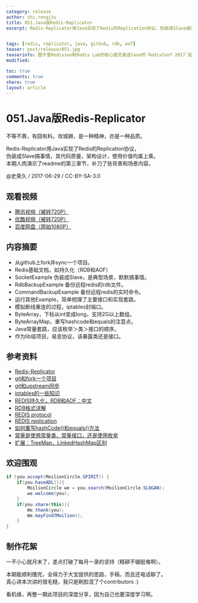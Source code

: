 ```yaml
---
category: release
author: shi.rongjiu
title: 051.Java版Redis-Replicator
excerpt: Redis-Replicator用Java实现了Redis的Replication协议，伪装成Slave搞事情，其代码质量，架构设计，使用价值均属上乘。本期人肉演示了readme的第三章节，补刀了些背景和场景内容。


tags: [redis, replicator, java, github, rdb, aof]
teaser: post/release/051.jpg
teaserinfo: 圈子里Redisson和Redis Lab的核心提交者送leon的`RedisConf 2017`贴纸。
modified: 

toc: true
comments: true
share: true
layout: article
---
```


# 051.Java版Redis-Replicator

不等不靠，有囧有料。攻城狮，是一种精神，亦是一种品质。  

Redis-Replicator用Java实现了Redis的Replication协议，  
伪装成Slave搞事情，其代码质量，架构设计，使用价值均属上乘。  
本期人肉演示了readme的第三章节，补刀了些背景和场景内容。


@史荣久 / 2017-06-29 / CC-BY-SA-3.0  

## 观看视频

  * [腾讯视频（被转720P）](http://v.qq.com/x/page/m05203ybvfb.html)
  * [优酷视频（被转720P）](http://v.youku.com/v_show/id_XMjg1ODc3NjU4NA==.html)
  * [百度网盘（原始1080P）](http://pan.baidu.com/s/1c2J6Jzq)

## 内容摘要 

  * 从github上fork并sync一个项目。
  * Redis基础文档，如持久化（RDB和AOF）
  * SocketExample 伪装成Slave，是典型场景，默默搞事情。
  * RdbBackupExample 备份远程redis的rdb文件。
  * CommandBackupExample 备份远程redis的实时命令。
  * 运行其他Example，简单梳理了主要接口和实现套路。
  * 模拟断线重连的过程，iptables封端口。
  * ByteArray，下标从int变成long，支持2G以上数组。
  * ByteArrayMap，重写hashcode和equals的注意点。
  * Java常量套路，应该枚举＞类＞接口的顺序。
  * 作为lib级项目，易变协议，该暴露类还是接口。

## 参考资料

  * [Redis-Replicator](https://github.com/leonchen83/redis-replicator)
  * [git和fork一个项目](https://help.github.com/articles/fork-a-repo/)
  * [git和upstream同步](https://help.github.com/articles/syncing-a-fork/)
  * [iptables的一些知识](http://seanlook.com/2014/02/23/iptables-understand/)
  * [REDIS持久化，RDB和AOF：中文](http://redisdoc.com/topic/persistence.html)
  * [RDB格式详解](http://github.com/sripathikrishnan/redis-rdb-tools/wiki/Redis-RDB-Dump-File-Format)
  * [REDIS protocol](http://redis.io/topics/protocol)
  * [REDIS replication](http://redis.io/topics/replication)
  * [如何重写hashCode()和equals()方法](http://blog.csdn.net/neosmith/article/details/17068365)
  * [常量是使用常量类，常量接口，还是使用枚举](https://segmentfault.com/q/1010000007620581)
  * [扩展：TreeMap，LinkedHashMap区别](https://stackoverflow.com/questions/2889777)

## 欢迎围观

``` java
if (you.accept(MoilionCircle.SPIRIT)) {
    if(you.haveADL()){
        MoilionCircle we = you.search(MoilionCircle.SLOGAN);
        we.welcome(you);
    }
    if(you.share(this)){
        We.thank(you);
        We.mayFind7Moilion();
    }
}
```

## 制作花絮

一不小心就月末了，差点打破了每月一录的坚持（精耕不辍挺难啊）。

本期能顺利撸完，全得力于大宝提供的思路，手稿，而且还电话聊了。  
真心讲本次讲的很毛糙，我只是刷脸混了个contributors :)

看机缘，再整一期此项目的深度分享，因为自己也要深度学习啊。